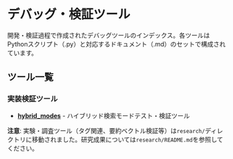 # デバッグ・検証ツール

開発・検証過程で作成されたデバッグツールのインデックス。各ツールはPythonスクリプト（.py）と対応するドキュメント（.md）のセットで構成されています。

## ツール一覧

### 実装検証ツール
- **[hybrid_modes](hybrid_modes.md)** - ハイブリッド検索モードテスト・検証ツール

**注意**: 実験・調査ツール（タグ関連、要約ベクトル検証等）は`research/`ディレクトリに移動されました。研究成果については`research/README.md`を参照してください。